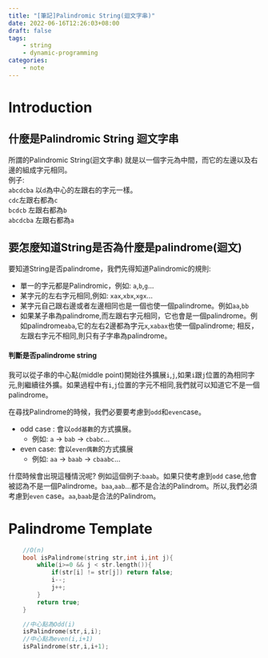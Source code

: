 ```yaml
---
title: "[筆記]Palindromic String(迴文字串)"
date: 2022-06-16T12:26:03+08:00
draft: false
tags:
    - string
    - dynamic-programming
categories:
    - note
---
```

# Introduction
## 什麼是Palindromic String 迴文字串
所謂的Palindromic String(迴文字串) 就是以一個字元為中間，而它的左邊以及右邊的組成字元相同。  
例子:  
`abcdcba` 以`d`為中心的左跟右的字元一樣。   
`cdc`左跟右都為`c`  
`bcdcb` 左跟右都為`b`  
`abcdcba` 左跟右都為`a`  

## 要怎麼知道String是否為什麼是palindrome(迴文)
要知道String是否palindrome，我們先得知道Palindromic的規則:
* 單一的字元都是Palindromic，例如: `a`,`b`,`g`...
* 某字元的左右字元相同,例如: `xax`,`xbx`,`xgx`...
* 某字元自己跟右邊或者左邊相同也是一個也使一個palindrome。例如`aa`,`bb`
* 如果某子串為palindrome,而左跟右字元相同，它也會是一個palindrome。例如palindrome`aba`,它的左右2邊都為字元`x`,`xabax`也使一個palindrome; 相反，左跟右字元不相同,則只有子字串為palindrome。

#### 判斷是否palindrome string
我可以從子串的中心點(middle point)開始往外擴展`i`,`j`,如果`i`跟`j`位置的為相同字元,則繼續往外擴。如果過程中有`i`,`j`位置的字元不相同,我們就可以知道它不是一個palindrome。

在尋找Palindrome的時候，我們必要要考慮到`odd`和`even`case。
* odd case : 會以`odd基數`的方式擴展。
    * 例如: `a` -> `bab` -> `cbabc`...
* even case: 會以`even偶數`的方式擴展
    * 例如: `aa` -> `baab` -> `cbaabc`...

什麼時候會出現這種情況呢?
例如這個例子:`baab`。如果只使考慮到`odd` case,他會被認為不是一個Palindrome。`baa`,`aab`...都不是合法的Palindrom。所以,我們必須考慮到`even` case。`aa`,`baab`是合法的Palindrom。

# Palindrome Template
```c++
    //O(n)
    bool isPalindrome(string str,int i,int j){
        while(i>=0 && j < str.length()){
            if(str[i] != str[j]) return false;
            i--;
            j++;
        }
        return true;
    }
```
```c++
    //中心點為Odd(i)
    isPalindrome(str,i,i);
    //中心點為even(i,i+1)
    isPalindrome(str,i,i+1);
```
